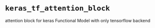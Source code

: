 # `keras_tf_attention_block`

attention block for keras Functional Model with only tensorflow backend
